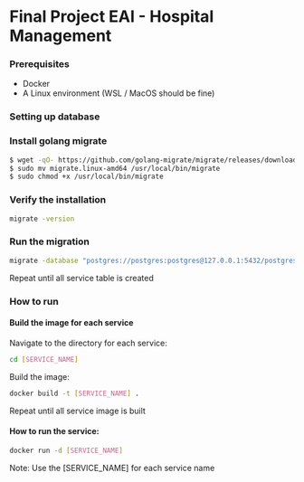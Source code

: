 # Final Project EAI - Hospital Management

### Prerequisites
- Docker
- A Linux environment (WSL / MacOS should be fine)


### Setting up database
### Install golang migrate
```bash
$ wget -qO- https://github.com/golang-migrate/migrate/releases/download/v4.15.2/migrate.linux-amd64.tar.gz | tar xvz
$ sudo mv migrate.linux-amd64 /usr/local/bin/migrate
$ sudo chmod +x /usr/local/bin/migrate
```
### Verify the installation
```bash
migrate -version
```

### Run the migration 
```bash
migrate -database "postgres://postgres:postgres@127.0.0.1:5432/postgres?sslmode=disable" -path [SERVICE_NAME//db/migrations -verbose up
```
Repeat until all service table is created

### How to run
#### Build the image for each service
Navigate to the directory for each service:
```bash
cd [SERVICE_NAME]
```

Build the image:
```bash
docker build -t [SERVICE_NAME] .
```

Repeat until all service image is built

#### How to run the service:
```bash
docker run -d [SERVICE_NAME]
```

Note: Use the [SERVICE_NAME] for each service name
